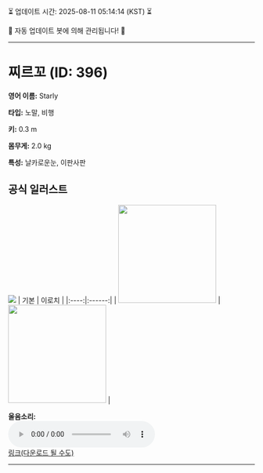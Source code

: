 
⏳ 업데이트 시간: 2025-08-11 05:14:14 (KST) ⏳

🤖 자동 업데이트 봇에 의해 관리됩니다! 🤖

---

# 찌르꼬 (ID: 396)
**영어 이름:** Starly

**타입:** 노말, 비행

**키:** 0.3 m

**몸무게:** 2.0 kg

**특성:** 날카로운눈, 이판사판

## 공식 일러스트
![](https://raw.githubusercontent.com/PokeAPI/sprites/master/sprites/pokemon/other/official-artwork/396.png)
| 기본 | 이로치 |
|:----:|:------:|
| <img src="http://play.pokemonshowdown.com/sprites/ani/starly.gif" width="200"> | <img src="http://play.pokemonshowdown.com/sprites/ani-shiny/starly.gif" width="200"> |

**울음소리:**<br><audio controls src="https://raw.githubusercontent.com/PokeAPI/cries/main/cries/pokemon/latest/396.ogg"></audio><br> [링크(다운로드 될 수도)](https://raw.githubusercontent.com/PokeAPI/cries/main/cries/pokemon/latest/396.ogg)


---
